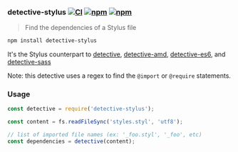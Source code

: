 ### detective-stylus [![CI](https://github.com/dependents/detective-stylus/actions/workflows/ci.yml/badge.svg)](https://github.com/dependents/detective-stylus/actions/workflows/ci.yml) [![npm](https://img.shields.io/npm/v/detective-stylus)](https://www.npmjs.com/package/detective-stylus) [![npm](http://img.shields.io/npm/dm/detective-stylus)](https://www.npmjs.com/package/detective-stylus)

> Find the dependencies of a Stylus file

```sh
npm install detective-stylus
```

It's the Stylus counterpart to
[detective](https://github.com/substack/node-detective),
[detective-amd](https://github.com/dependents/node-detective-amd),
[detective-es6](https://github.com/dependents/node-detective-es6),
and [detective-sass](https://github.com/dependents/node-detective-sass)

Note: this detective uses a regex to find the `@import` or `@require` statements.

### Usage

```js
const detective = require('detective-stylus');

const content = fs.readFileSync('styles.styl', 'utf8');

// list of imported file names (ex: '_foo.styl', '_foo', etc)
const dependencies = detective(content);
```

